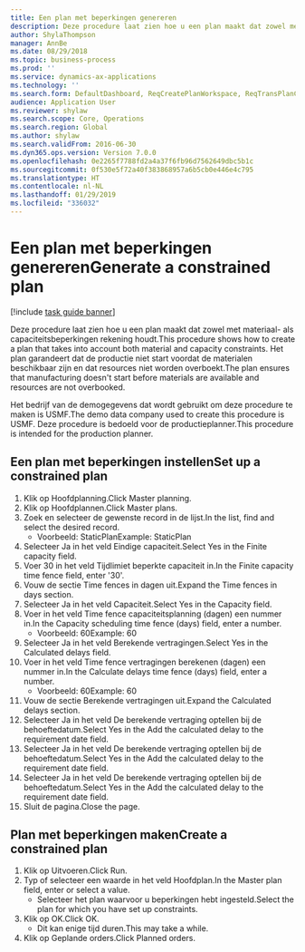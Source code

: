 ```yaml
---
title: Een plan met beperkingen genereren
description: Deze procedure laat zien hoe u een plan maakt dat zowel met materiaal- als capaciteitsbeperkingen rekening houdt.
author: ShylaThompson
manager: AnnBe
ms.date: 08/29/2018
ms.topic: business-process
ms.prod: ''
ms.service: dynamics-ax-applications
ms.technology: ''
ms.search.form: DefaultDashboard, ReqCreatePlanWorkspace, ReqTransPlanCard, ReqPlanSched
audience: Application User
ms.reviewer: shylaw
ms.search.scope: Core, Operations
ms.search.region: Global
ms.author: shylaw
ms.search.validFrom: 2016-06-30
ms.dyn365.ops.version: Version 7.0.0
ms.openlocfilehash: 0e2265f7788fd2a4a37f6fb96d7562649dbc5b1c
ms.sourcegitcommit: 0f530e5f72a40f383868957a6b5cb0e446e4c795
ms.translationtype: HT
ms.contentlocale: nl-NL
ms.lasthandoff: 01/29/2019
ms.locfileid: "336032"
---
```

# <a name="generate-a-constrained-plan"></a><span data-ttu-id="2b0b9-103">Een plan met beperkingen genereren</span><span class="sxs-lookup"><span data-stu-id="2b0b9-103">Generate a constrained plan</span></span>

[!include [task guide banner](../../includes/task-guide-banner.md)]

<span data-ttu-id="2b0b9-104">Deze procedure laat zien hoe u een plan maakt dat zowel met materiaal- als capaciteitsbeperkingen rekening houdt.</span><span class="sxs-lookup"><span data-stu-id="2b0b9-104">This procedure shows how to create a plan that takes into account both material and capacity constraints.</span></span> <span data-ttu-id="2b0b9-105">Het plan garandeert dat de productie niet start voordat de materialen beschikbaar zijn en dat resources niet worden overboekt.</span><span class="sxs-lookup"><span data-stu-id="2b0b9-105">The plan ensures that manufacturing doesn't start before materials are available and resources are not overbooked.</span></span> 

<span data-ttu-id="2b0b9-106">Het bedrijf van de demogegevens dat wordt gebruikt om deze procedure te maken is USMF.</span><span class="sxs-lookup"><span data-stu-id="2b0b9-106">The demo data company used to create this procedure is USMF.</span></span> <span data-ttu-id="2b0b9-107">Deze procedure is bedoeld voor de productieplanner.</span><span class="sxs-lookup"><span data-stu-id="2b0b9-107">This procedure is intended for the production planner.</span></span>


## <a name="set-up-a-constrained-plan"></a><span data-ttu-id="2b0b9-108">Een plan met beperkingen instellen</span><span class="sxs-lookup"><span data-stu-id="2b0b9-108">Set up a constrained plan</span></span>
1. <span data-ttu-id="2b0b9-109">Klik op Hoofdplanning.</span><span class="sxs-lookup"><span data-stu-id="2b0b9-109">Click Master planning.</span></span>
2. <span data-ttu-id="2b0b9-110">Klik op Hoofdplannen.</span><span class="sxs-lookup"><span data-stu-id="2b0b9-110">Click Master plans.</span></span>
3. <span data-ttu-id="2b0b9-111">Zoek en selecteer de gewenste record in de lijst.</span><span class="sxs-lookup"><span data-stu-id="2b0b9-111">In the list, find and select the desired record.</span></span>
    * <span data-ttu-id="2b0b9-112">Voorbeeld: StaticPlan</span><span class="sxs-lookup"><span data-stu-id="2b0b9-112">Example: StaticPlan</span></span>  
4. <span data-ttu-id="2b0b9-113">Selecteer Ja in het veld Eindige capaciteit.</span><span class="sxs-lookup"><span data-stu-id="2b0b9-113">Select Yes in the Finite capacity field.</span></span>
5. <span data-ttu-id="2b0b9-114">Voer 30 in het veld Tijdlimiet beperkte capaciteit in.</span><span class="sxs-lookup"><span data-stu-id="2b0b9-114">In the Finite capacity time fence field, enter '30'.</span></span>
6. <span data-ttu-id="2b0b9-115">Vouw de sectie Time fences in dagen uit.</span><span class="sxs-lookup"><span data-stu-id="2b0b9-115">Expand the Time fences in days section.</span></span>
7. <span data-ttu-id="2b0b9-116">Selecteer Ja in het veld Capaciteit.</span><span class="sxs-lookup"><span data-stu-id="2b0b9-116">Select Yes in the Capacity field.</span></span>
8. <span data-ttu-id="2b0b9-117">Voer in het veld Time fence capaciteitsplanning (dagen) een nummer in.</span><span class="sxs-lookup"><span data-stu-id="2b0b9-117">In the Capacity scheduling time fence (days) field, enter a number.</span></span>
    * <span data-ttu-id="2b0b9-118">Voorbeeld: 60</span><span class="sxs-lookup"><span data-stu-id="2b0b9-118">Example: 60</span></span>  
9. <span data-ttu-id="2b0b9-119">Selecteer Ja in het veld Berekende vertragingen.</span><span class="sxs-lookup"><span data-stu-id="2b0b9-119">Select Yes in the Calculated delays field.</span></span>
10. <span data-ttu-id="2b0b9-120">Voer in het veld Time fence vertragingen berekenen (dagen) een nummer in.</span><span class="sxs-lookup"><span data-stu-id="2b0b9-120">In the Calculate delays time fence (days) field, enter a number.</span></span>
    * <span data-ttu-id="2b0b9-121">Voorbeeld: 60</span><span class="sxs-lookup"><span data-stu-id="2b0b9-121">Example: 60</span></span>  
11. <span data-ttu-id="2b0b9-122">Vouw de sectie Berekende vertragingen uit.</span><span class="sxs-lookup"><span data-stu-id="2b0b9-122">Expand the Calculated delays section.</span></span>
12. <span data-ttu-id="2b0b9-123">Selecteer Ja in het veld De berekende vertraging optellen bij de behoeftedatum.</span><span class="sxs-lookup"><span data-stu-id="2b0b9-123">Select Yes in the Add the calculated delay to the requirement date field.</span></span>
13. <span data-ttu-id="2b0b9-124">Selecteer Ja in het veld De berekende vertraging optellen bij de behoeftedatum.</span><span class="sxs-lookup"><span data-stu-id="2b0b9-124">Select Yes in the Add the calculated delay to the requirement date field.</span></span>
14. <span data-ttu-id="2b0b9-125">Selecteer Ja in het veld De berekende vertraging optellen bij de behoeftedatum.</span><span class="sxs-lookup"><span data-stu-id="2b0b9-125">Select Yes in the Add the calculated delay to the requirement date field.</span></span>
15. <span data-ttu-id="2b0b9-126">Sluit de pagina.</span><span class="sxs-lookup"><span data-stu-id="2b0b9-126">Close the page.</span></span>

## <a name="create-a-constrained-plan"></a><span data-ttu-id="2b0b9-127">Plan met beperkingen maken</span><span class="sxs-lookup"><span data-stu-id="2b0b9-127">Create a constrained plan</span></span>
1. <span data-ttu-id="2b0b9-128">Klik op Uitvoeren.</span><span class="sxs-lookup"><span data-stu-id="2b0b9-128">Click Run.</span></span>
2. <span data-ttu-id="2b0b9-129">Typ of selecteer een waarde in het veld Hoofdplan.</span><span class="sxs-lookup"><span data-stu-id="2b0b9-129">In the Master plan field, enter or select a value.</span></span>
    * <span data-ttu-id="2b0b9-130">Selecteer het plan waarvoor u beperkingen hebt ingesteld.</span><span class="sxs-lookup"><span data-stu-id="2b0b9-130">Select the plan for which you have set up constraints.</span></span>  
3. <span data-ttu-id="2b0b9-131">Klik op OK.</span><span class="sxs-lookup"><span data-stu-id="2b0b9-131">Click OK.</span></span>
    * <span data-ttu-id="2b0b9-132">Dit kan enige tijd duren.</span><span class="sxs-lookup"><span data-stu-id="2b0b9-132">This may take a while.</span></span>  
4. <span data-ttu-id="2b0b9-133">Klik op Geplande orders.</span><span class="sxs-lookup"><span data-stu-id="2b0b9-133">Click Planned orders.</span></span>

